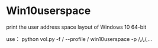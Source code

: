# Win10userspace

print the user address space layout of Windows 10 64-bit

use：
python vol.py -f /<dump file/> --profile /<profile/> win10userspace -p /<pid/>,/<pid/>,/<pid/>,...
